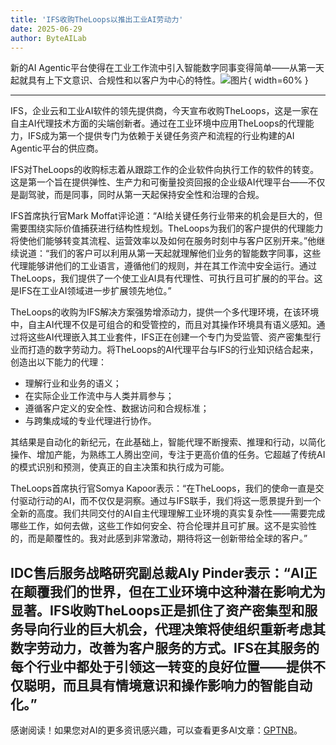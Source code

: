 ```yaml
---
title: 'IFS收购TheLoops以推出工业AI劳动力'
date: 2025-06-29
author: ByteAILab
---
```


新的AI Agentic平台使得在工业工作流中引入智能数字同事变得简单——从第一天起就具有上下文意识、合规性和以客户为中心的特性。![图片](https://ai-techpark.com/wp-content/uploads/IFS.jpg){ width=60% }

---
 

IFS，企业云和工业AI软件的领先提供商，今天宣布收购TheLoops，这是一家在自主AI代理技术方面的尖端创新者。通过在工业环境中应用TheLoops的代理能力，IFS成为第一个提供专门为依赖于关键任务资产和流程的行业构建的AI Agentic平台的供应商。

IFS对TheLoops的收购标志着从跟踪工作的企业软件向执行工作的软件的转变。这是第一个旨在提供弹性、生产力和可衡量投资回报的企业级AI代理平台——不仅是副驾驶，而是同事，同时从第一天起保持安全性和治理的合规。 

IFS首席执行官Mark Moffat评论道：“AI给关键任务行业带来的机会是巨大的，但需要围绕实际价值捕获进行结构性规划。TheLoops为我们的客户提供的代理能力将使他们能够转变其流程、运营效率以及如何在服务时刻中与客户区别开来。”他继续说道：“我们的客户可以利用从第一天起就理解他们业务的智能数字同事，这些代理能够讲他们的工业语言，遵循他们的规则，并在其工作流中安全运行。通过TheLoops，我们提供了一个使工业AI具有代理性、可执行且可扩展的的平台。这是IFS在工业AI领域进一步扩展领先地位。”

TheLoops的收购为IFS解决方案强势增添动力，提供一个多代理环境，在该环境中，自主AI代理不仅是可组合的和受管控的，而且对其操作环境具有语义感知。通过将这些AI代理嵌入其工业套件，IFS正在创建一个专门为受监管、资产密集型行业而打造的数字劳动力。将TheLoops的AI代理平台与IFS的行业知识结合起来，创造出以下能力的代理：

- 理解行业和业务的语义；  
- 在实际企业工作流中与人类并肩参与；  
- 遵循客户定义的安全性、数据访问和合规标准；  
- 与跨集成域的专业代理进行协作。

其结果是自动化的新纪元，在此基础上，智能代理不断搜索、推理和行动，以简化操作、增加产能，为熟练工人腾出空间，专注于更高价值的任务。它超越了传统AI的模式识别和预测，使真正的自主决策和执行成为可能。

TheLoops首席执行官Somya Kapoor表示：“在TheLoops，我们的使命一直是交付驱动行动的AI，而不仅仅是洞察。通过与IFS联手，我们将这一愿景提升到一个全新的高度。我们共同交付的AI自主代理理解工业环境的真实复杂性——需要完成哪些工作，如何去做，这些工作如何安全、符合伦理并且可扩展。这不是实验性的，而是颠覆性的。我对此感到非常激动，期待将这一创新带给全球的客户。”

IDC售后服务战略研究副总裁Aly Pinder表示：“AI正在颠覆我们的世界，但在工业环境中这种潜在影响尤为显著。IFS收购TheLoops正是抓住了资产密集型和服务导向行业的巨大机会，代理决策将使组织重新考虑其数字劳动力，改善为客户服务的方式。IFS在其服务的每个行业中都处于引领这一转变的良好位置——提供不仅聪明，而且具有情境意识和操作影响力的智能自动化。”
---
感谢阅读！如果您对AI的更多资讯感兴趣，可以查看更多AI文章：[GPTNB](https://gptnb.com)。